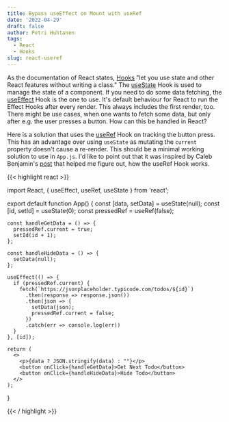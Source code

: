 ```yaml
---
title: Bypass useEffect on Mount with useRef
date: '2022-04-29'
draft: false
author: Petri Huhtanen
tags:
  - React
  - Hooks
slug: react-useref
---
```


As the documentation of React states, [Hooks](https://reactjs.org/docs/hooks-intro.html) "let you use state and other React features without writing a class." The [useState](https://reactjs.org/docs/hooks-state.html) Hook is used to manage the state of a component. If you need to do some data fetching, the [useEffect](https://reactjs.org/docs/hooks-effect.html) Hook is the one to use. It's default behaviour for React to run the Effect Hooks after every render. This always includes the first render, too. There might be use cases, when one wants to fetch some data, but only after e.g. the user presses a button. How can this be handled in React?

Here is a solution that uses the [useRef](https://reactjs.org/docs/hooks-reference.html#useref) Hook on tracking the button press. This has an advantage over using `useState` as mutating the `current` property doesn't cause a re-render. This should be a minimal working solution to use in `App.js`. I'd like to point out that it was inspired by Caleb Benjamin's [post](https://dev.to/calebbenjin/how-to-prevent-useeffect-from-running-on-initial-render-in-react-22a8) that helped me figure out, how the useRef Hook works.

{{< highlight react >}}

import React, {
    useEffect,
    useRef,
    useState
  } from 'react';
  
  export default function App() {
    const [data, setData] = useState(null);
    const [id, setId] = useState(0);
    const pressedRef = useRef(false);
  
    const handleGetData = () => {
      pressedRef.current = true;
      setId(id + 1);
    };
  
    const handleHideData = () => {
      setData(null);
    };
  
    useEffect(() => {
      if (pressedRef.current) {
        fetch(`https://jsonplaceholder.typicode.com/todos/${id}`)
          .then(response => response.json())
          .then(json => {
            setData(json);
            pressedRef.current = false;
          })
          .catch(err => console.log(err))
      }
    }, [id]);
  
    return (
      <>
        <p>{data ? JSON.stringify(data) : ""}</p>
        <button onClick={handleGetData}>Get Next Todo</button>
        <button onClick={handleHideData}>Hide Todo</button>
      </>
    );
  }

{{< / highlight >}}
